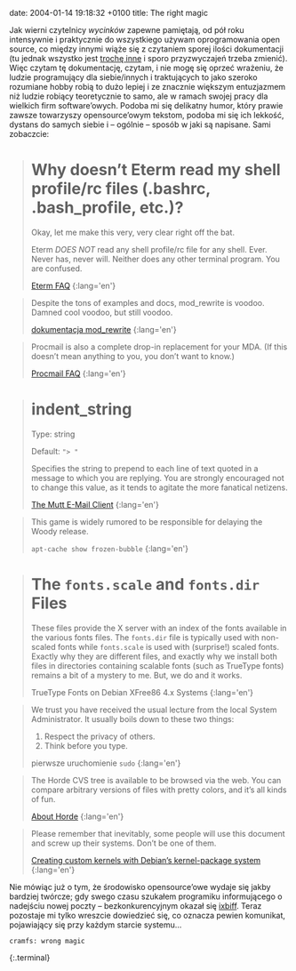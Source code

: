 date: 2004-01-14 19:18:32 +0100
title: The right magic

Jak wierni czytelnicy <cite>wycinków</cite> zapewne pamiętają, od pół roku intensywnie i praktycznie do wszystkiego używam oprogramowania open source, co między innymi wiąże się z czytaniem sporej ilości dokumentacji (tu jednak wszystko jest [trochę inne](http://joelonsoftware.com/articles/Biculturalism.html '„Biculturalism” Joela Spolsky’ego, gorąco polecam') i sporo przyzwyczajeń trzeba zmienić). Więc czytam tę dokumentację, czytam, i nie mogę się oprzeć wrażeniu, że ludzie programujący dla siebie/innych i traktujących to jako szeroko rozumiane hobby robią to dużo lepiej i ze znacznie większym entuzjazmem niż ludzie robiący teoretycznie to samo, ale w ramach swojej pracy dla wielkich firm software’owych. Podoba mi się delikatny humor, który prawie zawsze towarzyszy opensource’owym tekstom, podoba mi się ich lekkość, dystans do samych siebie i – ogólnie – sposób w jaki są napisane. Sami zobaczcie:

> Why doesn’t Eterm read my shell profile/rc files (.bashrc, .bash_profile, etc.)?
> ================================================================================
>
> Okay, let me make this very, very clear right off the bat.
>
> Eterm _DOES NOT_ read any shell profile/rc file for any shell. Ever. Never has, never will. Neither does any other terminal program. You are confused.
>
> [Eterm FAQ](http://www.eterm.org/docs/faq/#9 'pytanie nr 9')
{:lang='en'}

> Despite the tons of examples and docs, mod_rewrite is voodoo. Damned cool voodoo, but still voodoo.
>
> [dokumentacja mod_rewrite](http://httpd.apache.org/docs/mod/mod_rewrite.html 'the Swiss Army Knife of URL manipulation')
{:lang='en'}

> Procmail is also a complete drop-in replacement for your MDA. (If this doesn’t mean anything to you, you don’t want to know.)
>
> [Procmail FAQ](http://zer0.org/procmail/mini-faq.html#description 'What is Procmail?')
{:lang='en'}

> indent_string
> =============
>
> Type: string
>
> Default: `"> "`
>
> Specifies the string to prepend to each line of text quoted in a message to which you are replying. You are strongly encouraged not to change this value, as it tends to agitate the more fanatical netizens.
>
> [The Mutt E-Mail Client](http://www.mutt.org/doc/manual/manual-6.html#indent_string 'Reference: Configuration variables')
{:lang='en'}

> This game is widely rumored to be responsible for delaying the Woody release.
>
> `apt-cache show frozen-bubble`
{:lang='en'}

> The `fonts.scale` and `fonts.dir` Files
> =======================================
>
> These files provide the X server with an index of the fonts available in the various fonts files. The <code>fonts.dir</code> file is typically used with non-scaled fonts while <code>fonts.scale</code> is used with (surprise!) scaled fonts. Exactly why they are different files, and exactly why we install both files in directories containing scalable fonts (such as TrueType fonts) remains a bit of a mystery to me. But, we do and it works.
>
> TrueType Fonts on Debian XFree86 4.x Systems
{:lang='en'}

> We trust you have received the usual lecture from the local System Administrator. It usually boils down to these two things:
>
> 1. Respect the privacy of others.
> 2. Think before you type.
>
> pierwsze uruchomienie `sudo`
{:lang='en'}

> The Horde CVS tree is available to be browsed via the web. You can compare arbitrary versions of files with pretty colors, and it’s all kinds of fun.
>
> [About Horde](http://horde.org/about/ 'ich IMP jest podobno całkiem niezły')
{:lang='en'}

> Please remember that inevitably, some people will use this document and screw up their systems. Don’t be one of them.
>
> [Creating custom kernels with Debian’s kernel-package system](http://newbiedoc.sourceforge.net/system/kernel-pkg.html 'amazed at how easy it can be')
{:lang='en'}

Nie mówiąc już o tym, że środowisko opensource’owe wydaje się jakby bardziej twórcze; gdy swego czasu szukałem programiku informującego o nadejściu nowej poczty – bezkonkurencyjnym okazał się [ixbiff](http://ixbiff.sourceforge.net/ ':)'). Teraz pozostaje mi tylko wreszcie dowiedzieć się, co oznacza pewien komunikat, pojawiający się przy każdym starcie systemu…

~~~
cramfs: wrong magic
~~~
{:.terminal}
